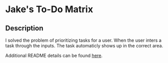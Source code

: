 # Jake's To-Do Matrix

## Description

I solved the problem of prioritizing tasks for a user. 
When the user inters a task through the inputs. The task automaticly shows up in the correct area. 

Additional README details can be found [here](https://github.com/PrimeAcademy/readme-template/blob/master/README.md).
